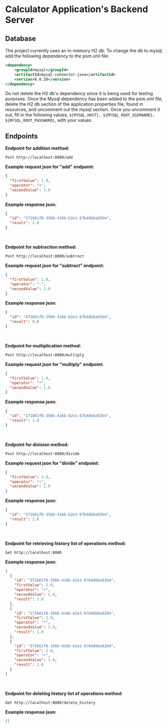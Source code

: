 # Calculator Application's Backend Server

## Database

The project currently uses an in-memory H2 db. To change the db to mysql, add the following dependency to the pom.xml file:
```xml
<dependency>
    <groupId>mysql</groupId>
    <artifactId>mysql-connector-java</artifactId>
    <version>8.0.28</version>
</dependency>
```
Do not delete the H2 db's dependency since it is being used for testing purposes. Once the Mysql dependency has been added to the pom.xml file, delete the H2 db section of the application.properties file, found in resources, and uncomment out the mysql section. Once you uncomment it out, fill in the following values, `${MYSQL_HOST}, ${MYSQL_ROOT_USERNAME}, ${MYSQL_ROOT_PASSWORD}`, with your values.


## Endpoints

**Endpoint for addition method:**
```http
Post http://localhost:8080/add
```
**Example request json for "add" endpoint:**
```json
{
  "firstValue": 1.0, 
  "operator": "+",
  "secondValue": 1.0
}
```
**Example response json:**
```json
{
  "id": "271b61f8-3566-416b-b2e1-67b48bba92b4",
  "result": 2.0
}
```
<br/>

**Endpoint for subtraction method:**
```http
Post http://localhost:8080/subtract
```
**Example request json for "subtract" endpoint:**
```json
{
  "firstValue": 1.0, 
  "operator": "-",
  "secondValue": 1.0
}
```
**Example response json:**
```json
{
  "id": "471b61f8-3566-416b-b2e1-67b48bba92b4",
  "result": 0.0
}
```
<br/>

**Endpoint for multiplication method:**
```http
Post http://localhost:8080/multiply
```
**Example request json for "multiply" endpoint:**
```json
{
  "firstValue": 1.0, 
  "operator": "*",
  "secondValue": 1.0
}
```
**Example response json:**
```json
{
  "id": "171b61f8-3566-416b-b2e1-67b48bba92b4",
  "result": 1.0
}
```
<br/>

**Endpoint for division method:**
```http
Post http://localhost:8080/divide
```
**Example request json for "divide" endpoint:**
```json
{
  "firstValue": 2.0, 
  "operator": "÷",
  "secondValue": 1.0
}
```
**Example response json:**
```json
{
  "id": "371b61f8-3566-416b-b2e1-67b48bba92b4",
  "result": 2.0
}
```
<br/>

**Endpoint for retrieving history list of operations method:**
```http
Get http://localhost:8080
```
**Example response json:**
```json
[
  {
    "id": "371b61f8-3566-416b-b2e1-67b48bba92b4",
    "firstValue": 2.0, 
    "operator": "÷",
    "secondValue": 1.0,
    "result": 2.0
  },
  {
    "id": "171b61f8-3566-416b-b2e1-67b48bba92b4",
    "firstValue": 1.0,
    "operator": "*",
    "secondValue": 1.0,
    "result": 1.0
  },
  {
    "id": "371b61f8-3566-416b-b2e1-67b48bba92b4",
    "firstValue": 2.0,
    "operator": "÷",
    "secondValue": 1.0,
    "result": 2.0
  }
]
```
<br/>

**Endpoint for deleting history list of operations method:**
```http
Get http://localhost:8080/delete_history
```
**Example response json:**
```json
[]
```
